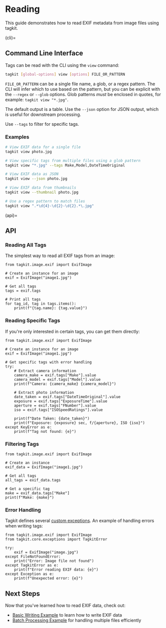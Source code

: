 # Reading

This guide demonstrates how to read EXIF metadata from image files using tagkit.

(cli)=

## Command Line Interface

Tags can be read with the CLI using the `view` command:

```bash
tagkit [global-options] view [options] FILE_OR_PATTERN
```

`FILE_OR_PATTERN` can be a single file name, a glob, or a regex pattern.
The CLI will infer which to use based on the pattern, but you can be explicit with the `--regex` or `--glob` options.
Glob patterns *must* be enclosed in quotes, for example: `tagkit view "*.jpg"`.

The default output is a table. Use the `--json` option for JSON output, which is useful for downstream processing.

Use `--tags` to filter for specific tags.

### Examples

```bash
# View EXIF data for a single file
tagkit view photo.jpg

# View specific tags from multiple files using a glob pattern
tagkit view "*.jpg" --tags Make,Model,DateTimeOriginal

# View EXIF data as JSON
tagkit view --json photo.jpg

# View EXIF data from thumbnails
tagkit view --thumbnail photo.jpg

# Use a regex pattern to match files
tagkit view ".*\d{4}-\d{2}-\d{2}.*\.jpg"
```

(api)=

## API

### Reading All Tags

The simplest way to read all EXIF tags from an image:

```{testcode}
from tagkit.image.exif import ExifImage

# Create an instance for an image
exif = ExifImage("image1.jpg")

# Get all tags
tags = exif.tags

# Print all tags
for tag_id, tag in tags.items():
    print(f"{tag.name}: {tag.value}")
```

### Reading Specific Tags

If you're only interested in certain tags, you can get them directly:

```{testcode}
from tagkit.image.exif import ExifImage

# Create an instance for an image
exif = ExifImage("image1.jpg")

# Get specific tags with error handling
try:
    # Extract camera information
    camera_make = exif.tags["Make"].value
    camera_model = exif.tags["Model"].value
    print(f"Camera: {camera_make} {camera_model}")

    # Extract photo information
    date_taken = exif.tags["DateTimeOriginal"].value
    exposure = exif.tags["ExposureTime"].value
    aperture = exif.tags["FNumber"].value
    iso = exif.tags["ISOSpeedRatings"].value

    print(f"Date Taken: {date_taken}")
    print(f"Exposure: {exposure} sec, f/{aperture}, ISO {iso}")
except KeyError as e:
    print(f"Tag not found: {e}")
```

### Filtering Tags

```{testcode}
from tagkit.image.exif import ExifImage

# Create an instance
exif_data = ExifImage("image1.jpg")

# Get all tags
all_tags = exif_data.tags

# Get a specific tag
make = exif_data.tags["Make"]
print(f"Make: {make}")
```

### Error Handling

Tagkit defines several [custom exceptions](../apidocs/tagkit/tagkit.core.exceptions.rst).
An example of handling errors when writing tags:

```{testcode}
from tagkit.image.exif import ExifImage
from tagkit.core.exceptions import TagkitError

try:
    exif = ExifImage("image.jpg")
except FileNotFoundError:
    print("Error: Image file not found")
except TagkitError as e:
    print(f"Error reading EXIF data: {e}")
except Exception as e:
    print(f"Unexpected error: {e}")
```

## Next Steps

Now that you've learned how to read EXIF data, check out:

- [Basic Writing Example](basic_writing.md) to learn how to write EXIF data
- [Batch Processing Example](batch_processing.md) for handling multiple files efficiently
